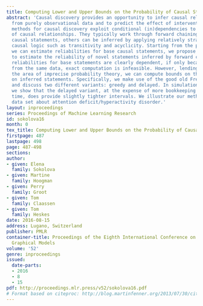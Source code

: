 ```yaml
---
title: Computing Lower and Upper Bounds on the Probability of Causal Statements
abstract: 'Causal discovery provides an opportunity to infer causal relationships
  from purely observational data and to predict the effect of interventions. Constraint-based
  methods for causal discovery exploit conditional (in)dependencies to infer the direction
  of causal relationships. They typically work through forward chaining: given some
  causal statements, others can be inferred by applying relatively straightforward
  causal logic such as transitivity and acyclicity. Starting from the premise that
  we can estimate reliabilities for base causal statements, we propose a novel approach
  to estimate the reliability of novel statements inferred by forward chaining. Since
  reliabilities for base statements are clearly dependent, if only because inferred
  from the same data, exact computation is infeasible. However, lending ideas from
  the area of imprecise probability theory, we can compute bounds on the reliabilities
  on inferred statements. Specifically, we make use of the good old Fréchet inequalities
  and discuss two different variants: greedy and delayed. In simulation experiments,
  we show that the delayed variant, at the expense of more bookkeeping and computation
  time, does provide slightly tighter intervals. We illustrate our method on a real-world
  data set about attention deficit/hyperactivity disorder.'
layout: inproceedings
series: Proceedings of Machine Learning Research
id: sokolova16
month: 0
tex_title: Computing Lower and Upper Bounds on the Probability of Causal Statements
firstpage: 487
lastpage: 498
page: 487-498
sections: 
author:
- given: Elena
  family: Sokolova
- given: Martine
  family: Hoogman
- given: Perry
  family: Groot
- given: Tom
  family: Claassen
- given: Tom
  family: Heskes
date: 2016-08-15
address: Lugano, Switzerland
publisher: PMLR
container-title: Proceedings of the Eighth International Conference on Probabilistic
  Graphical Models
volume: '52'
genre: inproceedings
issued:
  date-parts:
  - 2016
  - 8
  - 15
pdf: http://proceedings.mlr.press/v52/sokolova16.pdf
# Format based on citeproc: http://blog.martinfenner.org/2013/07/30/citeproc-yaml-for-bibliographies/
---
```

